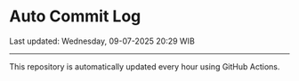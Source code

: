 # Auto Commit Log

Last updated: Wednesday, 09-07-2025 20:29 WIB

---

This repository is automatically updated every hour using GitHub Actions.
